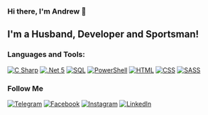 ### Hi there, I'm Andrew 👋

## I'm a Husband, Developer and Sportsman!

### Languages and Tools: 
[![C Sharp](https://img.shields.io/badge/-C_Sharp-090909?style=for-the-badge&logo=c-sharp&logoColor=6296cc)](https://docs.microsoft.com/en-us/dotnet/csharp)
[![.Net 5](https://img.shields.io/badge/-Dotnet_5-090909?style=for-the-badge&logo=.net&logoColor=6296cc)](https://dotnet.microsoft.com)
[![SQL](https://img.shields.io/badge/-SQL-090909?style=for-the-badge&logo=MySql&logoColor=6296cc)](https://www.mysql.com)
[![PowerShell](https://img.shields.io/badge/-PowerShell-090909?style=for-the-badge&logo=PowerShell&logoColor=6296cc)](https://docs.microsoft.com/powershell)
[![HTML](https://img.shields.io/badge/-HTML-090909?style=for-the-badge&logo=HTML5&logoColor=6296cc)](https://www.w3.org/html)
[![CSS](https://img.shields.io/badge/-CSS-090909?style=for-the-badge&logo=CSS3&logoColor=6296cc)](https://www.w3.org/Style/CSS)
[![SASS](https://img.shields.io/badge/-SASS-090909?style=for-the-badge&logo=SASS&logoColor=6296cc)](https://sass-scss.ru/)

### Follow Me
[![Telegram](https://img.shields.io/badge/-Telegram-090909?style=for-the-badge&logo=telegram&logoColor=6296cc)](https://t.me/Prazdnichek)
[![Facebook](https://img.shields.io/badge/-Facebook-090909?style=for-the-badge&logo=Facebook&logoColor=6296cc)](https://www.facebook.com/pazdnikovandrey)
[![Instagram](https://img.shields.io/badge/-Instagram-090909?style=for-the-badge&logo=instagram&logoColor=6296cc)](https://www.instagram.com/pazdnikov_andrey)
[![LinkedIn](https://img.shields.io/badge/-LinkedIn-090909?style=for-the-badge&logo=linkedin&logoColor=6296cc)](https://www.linkedin.com/in/pazdnikovandrey)
